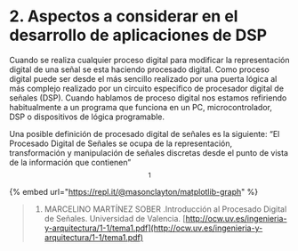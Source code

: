 # 2. Aspectos a considerar en el desarrollo de aplicaciones de DSP

Cuando se realiza cualquier proceso digital para modificar la representación digital de una señal se esta haciendo procesado digital. Como proceso digital puede ser desde el más sencillo realizado por una puerta lógica al más complejo realizado por un circuito especifico de procesador digital de señales \(DSP\). Cuando hablamos de proceso digital nos estamos refiriendo habitualmente a un programa que funciona en un PC, microcontrolador, DSP o dispositivos de lógica programable. 

Una posible definición de procesado digital de señales es la siguiente: “El Procesado Digital de Señales se ocupa de la representación, transformación y manipulación de señales discretas desde el punto de vista de la información que contienen” $$^1 $$ 

{% embed url="https://repl.it/@masonclayton/matplotlib-graph" %}

> 1. MARCELINO MARTÍNEZ SOBER .Introducción al Procesado Digital de Señales. Universidad de Valencia. [http://ocw.uv.es/ingenieria-y-arquitectura/1-1/tema1.pdf](http://ocw.uv.es/ingenieria-y-arquitectura/1-1/tema1.pdf)

